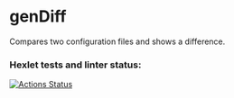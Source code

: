 # genDiff
Compares two configuration files and shows a difference.

### Hexlet tests and linter status:
[![Actions Status](https://github.com/Yuriy-Shulga/qa-auto-engineer-javascript-project-87/actions/workflows/hexlet-check.yml/badge.svg)](https://github.com/Yuriy-Shulga/qa-auto-engineer-javascript-project-87/actions)